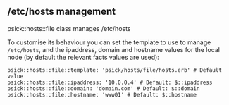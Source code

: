 ## /etc/hosts management

psick::hosts::file class manages /etc/hosts

To customise its behaviour you can set the template to use to manage ```/etc/hosts```, and the ipaddress, domain and hostname values for the local node (by default the relevant facts values are used):

    psick::hosts::file::template: 'psick/hosts/file/hosts.erb' # Default value
    psick::hosts::file::ipaddress: '10.0.0.4' # Default: $::ipaddress
    psick::hosts::file::domain: 'domain.com' # Default: $::domain
    psick::hosts::file::hostname: 'www01' # Default: $::hostname


